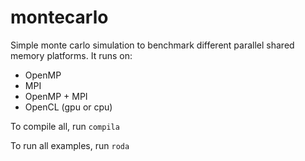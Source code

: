montecarlo
==========

Simple monte carlo simulation to benchmark different parallel shared memory platforms. It runs on:

- OpenMP
- MPI
- OpenMP + MPI
- OpenCL (gpu or cpu)

To compile all, run `compila`

To run all examples, run `roda`
